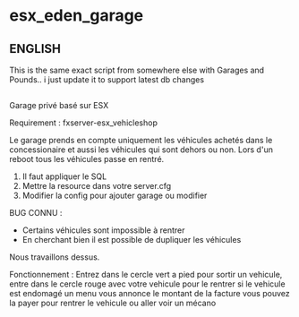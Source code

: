 # esx_eden_garage
## ENGLISH

This is the same exact script from somewhere else with Garages and Pounds.. i just update it to support latest db changes

##


Garage privé basé sur ESX

Requirement : 
fxserver-esx_vehicleshop

Le garage prends en compte uniquement les véhicules achetés dans le concessionaire et aussi les véhicules qui sont dehors ou non.
Lors d'un reboot tous les véhicules passe en rentré.

1) Il faut appliquer le SQL
2) Mettre la resource dans votre server.cfg
3) Modifier la config pour ajouter garage ou modifier

BUG CONNU :

- Certains véhicules sont impossible à rentrer
- En cherchant bien il est possible de dupliquer les véhicules

Nous travaillons dessus. 

Fonctionnement :
Entrez dans le cercle vert a pied pour sortir un vehicule, entre dans le cercle rouge avec votre vehicule pour le rentrer si le vehicule est endomagé un menu vous annonce le montant de la facture vous pouvez la payer pour rentrer le vehicule ou aller voir un mécano

